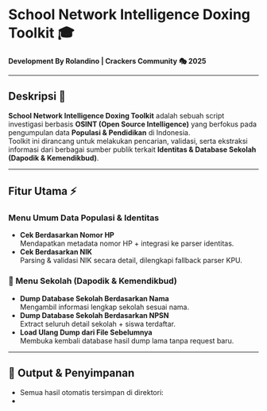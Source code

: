 # School Network Intelligence Doxing Toolkit 🎓 
**Development By Rolandino | Crackers Community 🎭 2025**

---

## Deskripsi 📌
**School Network Intelligence Doxing Toolkit** adalah sebuah script investigasi berbasis **OSINT (Open Source Intelligence)** yang berfokus pada pengumpulan data **Populasi & Pendidikan** di Indonesia.  
Toolkit ini dirancang untuk melakukan pencarian, validasi, serta ekstraksi informasi dari berbagai sumber publik terkait **Identitas & Database Sekolah (Dapodik & Kemendikbud)**.

---

## Fitur Utama ⚡

### Menu Umum Data Populasi & Identitas
- **Cek Berdasarkan Nomor HP**  
  Mendapatkan metadata nomor HP + integrasi ke parser identitas.  
- **Cek Berdasarkan NIK**  
  Parsing & validasi NIK secara detail, dilengkapi fallback parser KPU.

### 🏫 Menu Sekolah (Dapodik & Kemendikbud)
- **Dump Database Sekolah Berdasarkan Nama**  
  Mengambil informasi lengkap sekolah sesuai nama.  
- **Dump Database Sekolah Berdasarkan NPSN**  
  Extract seluruh detail sekolah + siswa terdaftar.  
- **Load Ulang Dump dari File Sebelumnya**  
  Membuka kembali database hasil dump lama tanpa request baru.  

---

## 📂 Output & Penyimpanan
- Semua hasil otomatis tersimpan di direktori:
- 
